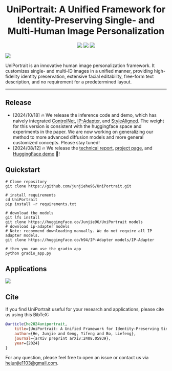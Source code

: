 <div align="center">
<h1>UniPortrait: A Unified Framework for Identity-Preserving Single- and Multi-Human Image Personalization</h1>

<a href='https://aigcdesigngroup.github.io/UniPortrait-Page/'><img src='https://img.shields.io/badge/Project-Page-green'></a>
<a href='https://arxiv.org/abs/2408.05939'><img src='https://img.shields.io/badge/Technique-Report-red'></a>
<a href='https://huggingface.co/spaces/Junjie96/UniPortrait'><img src='https://img.shields.io/badge/%F0%9F%A4%97%20Hugging%20Face-Spaces-blue'></a>

</div>

<img src='assets/highlight.png'>



UniPortrait is an innovative human image personalization framework. It customizes single- and multi-ID images in a unified manner, providing high-fidelity identity preservation, extensive facial editability, free-form text description, and no requirement for a predetermined layout.

---

## Release

- [2024/10/18] 🔥 We release the inference code and demo, which has naively integrated [ControlNet](https://github.com/lllyasviel/ControlNet), [IP-Adapter](https://github.com/tencent-ailab/IP-Adapter), and [StyleAligned](https://github.com/google/style-aligned). The weight for this version is consistent with the huggingface space and experiments in the paper. We are now working on generalizing our method to more advanced diffusion models and more general customized concepts. Please stay tuned!
- [2024/08/12] 🔥 We release the [technical report](https://arxiv.org/abs/2408.05939), [project page](https://aigcdesigngroup.github.io/UniPortrait-Page/), and [HuggingFace demo](https://huggingface.co/spaces/Junjie96/UniPortrait) 🤗!

## Quickstart
```shell
# Clone repository
git clone https://github.com/junjiehe96/UniPortrait.git

# install requirements
cd UniPortrait
pip install -r requirements.txt

# download the models
git lfs install
git clone https://huggingface.co/Junjie96/UniPortrait models
# download ip-adapter models 
# Note: recommend downloading manually. We do not require all IP adapter models.
git clone https://huggingface.co/h94/IP-Adapter models/IP-Adapter

# then you can use the gradio app
python gradio_app.py
```


## Applications
<img src='assets/application.png'>



## Cite
If you find UniPortrait useful for your research and applications, please cite us using this BibTeX:

```bibtex
@article{he2024uniportrait,
    title={UniPortrait: A Unified Framework for Identity-Preserving Single-and Multi-Human Image Personalization},
    author={He, Junjie and Geng, Yifeng and Bo, Liefeng},
    journal={arXiv preprint arXiv:2408.05939},
    year={2024}
}
```

For any question, please feel free to open an issue or contact us via hejunjie1103@gmail.com.
